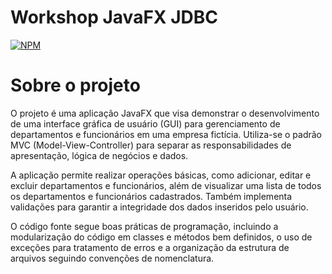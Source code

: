 # Workshop JavaFX JDBC
[![NPM](https://img.shields.io/npm/l/react)](https://github.com/FelipeMT21/workshop-springboot2-mongodb/blob/main/LICENSE) 

# Sobre o projeto

O projeto é uma aplicação JavaFX que visa demonstrar o desenvolvimento de uma interface gráfica de usuário (GUI) para gerenciamento de departamentos e funcionários em uma empresa fictícia. Utiliza-se o padrão MVC (Model-View-Controller) para separar as responsabilidades de apresentação, lógica de negócios e dados.

A aplicação permite realizar operações básicas, como adicionar, editar e excluir departamentos e funcionários, além de visualizar uma lista de todos os departamentos e funcionários cadastrados. Também implementa validações para garantir a integridade dos dados inseridos pelo usuário.

O código fonte segue boas práticas de programação, incluindo a modularização do código em classes e métodos bem definidos, o uso de exceções para tratamento de erros e a organização da estrutura de arquivos seguindo convenções de nomenclatura.
